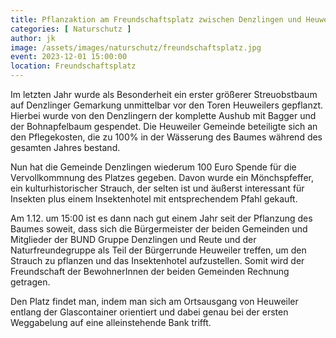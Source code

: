 ```yaml
---
title: Pflanzaktion am Freundschaftsplatz zwischen Denzlingen und Heuweiler
categories: [ Naturschutz ]
author: jk
image: /assets/images/naturschutz/freundschaftsplatz.jpg
event: 2023-12-01 15:00:00
location: Freundschaftsplatz
---
```

Im letzten Jahr wurde als Besonderheit ein erster größerer Streuobstbaum auf Denzlinger Gemarkung unmittelbar vor den Toren Heuweilers gepflanzt. Hierbei wurde von den Denzlingern der komplette Aushub mit Bagger und der Bohnapfelbaum gespendet. Die Heuweiler Gemeinde beteiligte sich an den Pflegekosten, die zu 100% in der Wässerung des Baumes während des gesamten Jahres bestand.

Nun hat die Gemeinde Denzlingen wiederum 100 Euro Spende für die Vervollkommnung des Platzes gegeben. Davon wurde ein Mönchspfeffer, ein kulturhistorischer Strauch, der selten ist und äußerst interessant für Insekten plus einem Insektenhotel mit entsprechendem Pfahl gekauft.

Am 1.12. um 15:00 ist es dann nach gut einem Jahr seit der Pflanzung des Baumes soweit, dass sich die Bürgermeister der beiden Gemeinden und Mitglieder der BUND Gruppe Denzlingen und Reute und der Naturfreundegruppe als Teil der Bürgerrunde Heuweiler treffen, um den Strauch zu pflanzen und das Insektenhotel aufzustellen. Somit wird der Freundschaft der BewohnerInnen der beiden Gemeinden Rechnung getragen. 

Den Platz findet man, indem man sich am Ortsausgang von Heuweiler entlang der Glascontainer orientiert und dabei genau bei der ersten Weggabelung auf eine alleinstehende Bank trifft.
